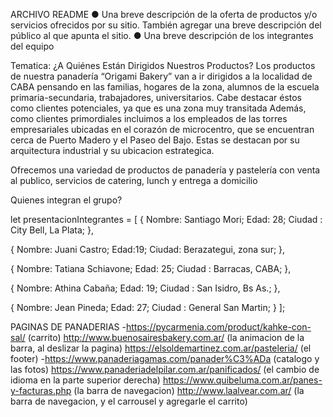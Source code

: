 ARCHIVO README
● Una breve descripción de la oferta de productos y/o servicios ofrecidos por su sitio. También agregar una breve descripción del público al que apunta el sitio.
● Una breve descripción de los integrantes del equipo

Tematica: 
¿A Quiénes Están Dirigidos Nuestros Productos?
Los productos de nuestra panadería  “Origami Bakery” van a ir dirigidos a la localidad de CABA pensando en las familias, hogares de la zona, alumnos de la escuela primaria-secundaria, trabajadores, universitarios. Cabe destacar éstos como clientes potenciales,  ya que es una zona muy transitada
Además, como clientes primordiales incluimos a los empleados de las torres empresariales ubicadas en el corazón de microcentro, que se encuentran cerca de Puerto Madero y el Paseo del Bajo. Estas se destacan por su arquitectura industrial y su ubicacion estrategica.

Ofrecemos una variedad de productos de panadería y pastelería con venta al publico, servicios de catering, lunch y entrega a domicilio

Quienes integran el grupo?

let presentacionIntegrantes = [
{
	Nombre: Santiago Mori;
	Edad: 28;
	Ciudad : City Bell, La Plata;
},

{
	Nombre: Juani Castro;
	Edad:19;
	Ciudad: Berazategui, zona sur;
},

{
	Nombre: Tatiana Schiavone;
	Edad: 25;
	Ciudad : Barracas, CABA;
},

{
	Nombre: Athina Cabaña;
	Edad: 19;
	Ciudad : San Isidro, Bs As.;
},

{
	Nombre: Jean Pineda;
	Edad: 27;
	Ciudad : General San Martin;
}
];

PAGINAS DE PANADERIAS
-https://pycarmenia.com/product/kahke-con-sal/ (carrito)
http://www.buenosairesbakery.com.ar/ (la animacion de la barra, al deslizar la pagina)
https://elsoldemartinez.com.ar/pasteleria/ (el footer)
-https://www.panaderiagamas.com/panader%C3%ADa (catalogo y las fotos)
https://www.panaderiadelpilar.com.ar/panificados/ (el cambio de idioma en la parte superior derecha)
https://www.quibeluma.com.ar/panes-y-facturas.php (la barra de navegacion)
http://www.laalvear.com.ar/ (la barra de navegacion, y el carrousel y agregarle el carrito)
